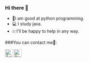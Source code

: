 ### Hi there 👋


- 👾I am good at python programming.
-  💻 I study java.
-  💹I'll be happy to help in any way.


###You can contact me📨:

[<img align="left" alt="Telegram" width="26px" src="https://play-lh.googleusercontent.com/ZU9cSsyIJZo6Oy7HTHiEPwZg0m2Crep-d5ZrfajqtsH-qgUXSqKpNA2FpPDTn-7qA5Q=s180-rw" />][telegram]
[<img align="left" alt="Diskord" width="26px" src="https://play-lh.googleusercontent.com/Wvjx6rVlC1rGWKkln3r-23ICKV--sxEEUuq7jd15BeJan8v-wS7TGwm0NHXqqon18w=s180-rw" />][diskord]

[telegram]: https://t.me/Vlad_Mir4
[diskord]: LASF#6487
